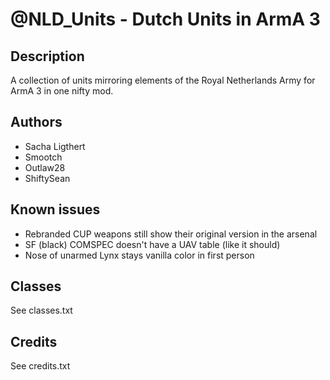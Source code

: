# @NLD_Units - Dutch Units in ArmA 3

## Description
A collection of units mirroring elements of the Royal Netherlands Army for ArmA 3 in one nifty mod.

## Authors
* Sacha Ligthert
* Smootch
* Outlaw28
* ShiftySean

## Known issues
- Rebranded CUP weapons still show their original version in the arsenal
- SF (black) COMSPEC doesn't have a UAV table (like it should)
- Nose of unarmed Lynx stays vanilla color in first person

## Classes
See classes.txt

## Credits
See credits.txt
